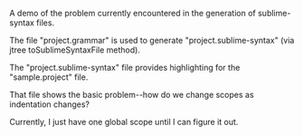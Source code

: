 A demo of the problem currently encountered in the generation of sublime-syntax files.

The file "project.grammar" is used to generate "project.sublime-syntax" (via jtree toSublimeSyntaxFile method).

The "project.sublime-syntax" file provides highlighting for the "sample.project" file.

That file shows the basic problem--how do we change scopes as indentation changes?

Currently, I just have one global scope until I can figure it out.
